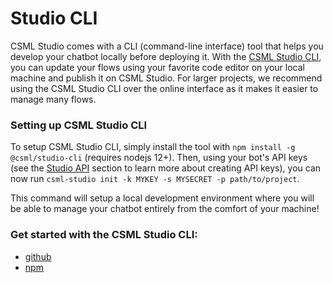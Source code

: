 # Studio CLI

CSML Studio comes with a CLI \(command-line interface\) tool that helps you develop your chatbot locally before deploying it. With the [CSML Studio CLI](https://www.npmjs.com/package/@csml/studio-cli), you can update your flows using your favorite code editor on your local machine and publish it on CSML Studio. For larger projects, we recommend using the CSML Studio CLI over the online interface as it makes it easier to manage many flows.

### Setting up CSML Studio CLI

To setup CSML Studio CLI, simply install the tool with `npm install -g @csml/studio-cli` \(requires nodejs 12+\). Then, using your bot's API keys \(see the [Studio API](introduction.md) section to learn more about creating API keys\), you can now run `csml-studio init -k MYKEY -s MYSECRET -p path/to/project`.

This command will setup a local development environment where you will be able to manage your chatbot entirely from the comfort of your machine!

### Get started with the CSML Studio CLI:

* [github](https://github.com/CSML-by-Clevy/CSML-Studio-CLI)
* [npm](https://www.npmjs.com/package/@csml/studio-cli)

